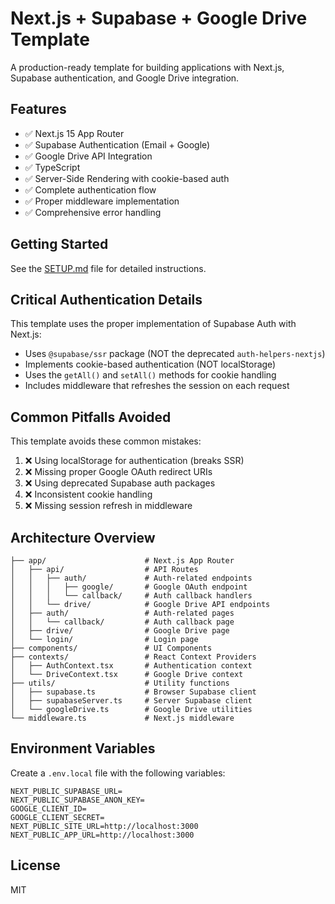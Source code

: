 # Next.js + Supabase + Google Drive Template

A production-ready template for building applications with Next.js, Supabase authentication, and Google Drive integration.

## Features

- ✅ Next.js 15 App Router
- ✅ Supabase Authentication (Email + Google)
- ✅ Google Drive API Integration
- ✅ TypeScript
- ✅ Server-Side Rendering with cookie-based auth
- ✅ Complete authentication flow
- ✅ Proper middleware implementation
- ✅ Comprehensive error handling

## Getting Started

See the [SETUP.md](./SETUP.md) file for detailed instructions.

## Critical Authentication Details

This template uses the proper implementation of Supabase Auth with Next.js:

- Uses `@supabase/ssr` package (NOT the deprecated `auth-helpers-nextjs`)
- Implements cookie-based authentication (NOT localStorage)
- Uses the `getAll()` and `setAll()` methods for cookie handling
- Includes middleware that refreshes the session on each request

## Common Pitfalls Avoided

This template avoids these common mistakes:

1. ❌ Using localStorage for authentication (breaks SSR)
2. ❌ Missing proper Google OAuth redirect URIs
3. ❌ Using deprecated Supabase auth packages
4. ❌ Inconsistent cookie handling
5. ❌ Missing session refresh in middleware

## Architecture Overview

```
├── app/                      # Next.js App Router
│   ├── api/                  # API Routes
│   │   ├── auth/             # Auth-related endpoints
│   │   │   ├── google/       # Google OAuth endpoint
│   │   │   └── callback/     # Auth callback handlers
│   │   └── drive/            # Google Drive API endpoints
│   ├── auth/                 # Auth-related pages
│   │   └── callback/         # Auth callback page
│   ├── drive/                # Google Drive page
│   └── login/                # Login page
├── components/               # UI Components
├── contexts/                 # React Context Providers
│   ├── AuthContext.tsx       # Authentication context
│   └── DriveContext.tsx      # Google Drive context
├── utils/                    # Utility functions
│   ├── supabase.ts           # Browser Supabase client
│   ├── supabaseServer.ts     # Server Supabase client
│   └── googleDrive.ts        # Google Drive utilities
└── middleware.ts             # Next.js middleware
```

## Environment Variables

Create a `.env.local` file with the following variables:

```
NEXT_PUBLIC_SUPABASE_URL=
NEXT_PUBLIC_SUPABASE_ANON_KEY=
GOOGLE_CLIENT_ID=
GOOGLE_CLIENT_SECRET=
NEXT_PUBLIC_SITE_URL=http://localhost:3000
NEXT_PUBLIC_APP_URL=http://localhost:3000
```

## License

MIT
